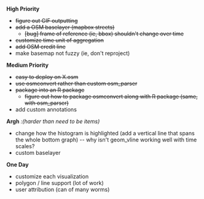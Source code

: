  
**High Priority**
 * ~~figure out GIF outputting~~
 * ~~add a OSM baselayer (mapbox streets)~~
    * ~~[bug] frame of reference (ie, bbox) shouldn't change over time~~
 * ~~customize time unit of aggregation~~
 * ~~add OSM credit line~~
 * make basemap not fuzzy (ie, don't reproject)

**Medium Priority**
 * ~~easy to deploy on X.osm~~
 * ~~use osmconvert rather than custom osm_parser~~
 * ~~package into an R package~~
   * ~~figure out how to package osmconvert along with R package
   (same, with osm_parser)~~
 * add custom annotations 


**Argh** *:(harder than need to be items)*
 * change how the histogram is highlighted (add a vertical line that spans the whole bottom graph)
   -- why isn't geom_vline working well with time scales?
 * custom baselayer

**One Day**
 * customize each visualization 
 * polygon / line support (lot of work)
 * user attribution (can of many worms)

